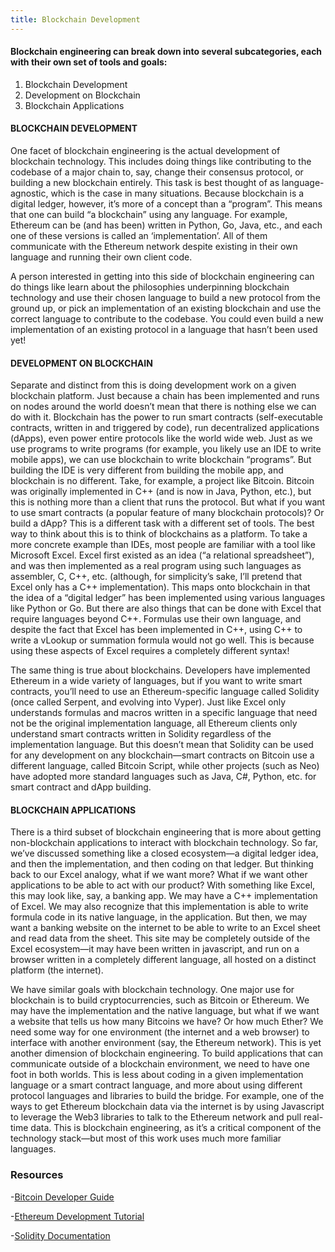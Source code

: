 ```yaml
---
title: Blockchain Development
---
```


#### Blockchain engineering can break down into several subcategories, each with their own set of tools and goals:

1. Blockchain Development
2. Development on Blockchain
3. Blockchain Applications

#### BLOCKCHAIN DEVELOPMENT
One facet of blockchain engineering is the actual development of blockchain technology. This includes doing things like contributing to the codebase of a major chain to, say, change their consensus protocol, or building a new blockchain entirely. This task is best thought of as language-agnostic, which is the case in many situations. Because blockchain is a digital ledger, however, it’s more of a concept than a “program”. This means that one can build “a blockchain” using any language. For example, Ethereum can be (and has been) written in Python, Go, Java, etc., and each one of these versions is called an ‘implementation’. All of them communicate with the Ethereum network despite existing in their own language and running their own client code.

A person interested in getting into this side of blockchain engineering can do things like learn about the philosophies underpinning blockchain technology and use their chosen language to build a new protocol from the ground up, or pick an implementation of an existing blockchain and use the correct language to contribute to the codebase. You could even build a new implementation of an existing protocol in a language that hasn’t been used yet!

#### DEVELOPMENT ON BLOCKCHAIN
Separate and distinct from this is doing development work on a given blockchain platform. Just because a chain has been implemented and runs on nodes around the world doesn’t mean that there is nothing else we can do with it. Blockchain has the power to run smart contracts (self-executable contracts, written in and triggered by code), run decentralized applications (dApps), even power entire protocols like the world wide web. Just as we use programs to write programs (for example, you likely use an IDE to write mobile apps), we can use blockchain to write blockchain “programs”. But building the IDE is very different from building the mobile app, and blockchain is no different.
Take, for example, a project like Bitcoin. Bitcoin was originally implemented in C++ (and is now in Java, Python, etc.), but this is nothing more than a client that runs the protocol. But what if you want to use smart contracts (a popular feature of many blockchain protocols)? Or build a dApp? This is a different task with a different set of tools. 
The best way to think about this is to think of blockchains as a platform. To take a more concrete example than IDEs, most people are familiar with a tool like Microsoft Excel. Excel first existed as an idea (“a relational spreadsheet”), and was then implemented as a real program using such languages as assembler, C, C++, etc. (although, for simplicity’s sake, I’ll pretend that Excel only has a C++ implementation). This maps onto blockchain in that the idea of a “digital ledger” has been implemented using various languages like Python or Go. But there are also things that can be done with Excel that require languages beyond C++. Formulas use their own language, and despite the fact that Excel has been implemented in C++, using C++ to write a vLookup or summation formula would not go well. This is because using these aspects of Excel requires a completely different syntax!

The same thing is true about blockchains. Developers have implemented Ethereum in a wide variety of languages, but if you want to write smart contracts, you’ll need to use an Ethereum-specific language called Solidity (once called Serpent, and evolving into Vyper). Just like Excel only understands formulas and macros written in a specific language that need not be the original implementation language, all Ethereum clients only understand smart contracts written in Solidity regardless of the implementation language. But this doesn’t mean that Solidity can be used for any development on any blockchain—smart contracts on Bitcoin use a different language, called Bitcoin Script, while other projects (such as Neo) have adopted more standard languages such as Java, C#, Python, etc. for smart contract and dApp building.

#### BLOCKCHAIN APPLICATIONS
There is a third subset of blockchain engineering that is more about getting non-blockchain applications to interact with blockchain technology. So far, we’ve discussed something like a closed ecosystem—a digital ledger idea, and then the implementation, and then coding on that ledger. But thinking back to our Excel analogy, what if we want more? What if we want other applications to be able to act with our product? With something like Excel, this may look like, say, a banking app. We may have a C++ implementation of Excel. We may also recognize that this implementation is able to write formula code in its native language, in the application. But then, we may want a banking website on the internet to be able to write to an Excel sheet and read data from the sheet. This site may be completely outside of the Excel ecosystem—it may have been written in javascript, and run on a browser written in a completely different language, all hosted on a distinct platform (the internet).

We have similar goals with blockchain technology. One major use for blockchain is to build cryptocurrencies, such as Bitcoin or Ethereum. We may have the implementation and the native language, but what if we want a website that tells us how many Bitcoins we have? Or how much Ether? We need some way for one environment (the internet and a web browser) to interface with another environment (say, the Ethereum network). This is yet another dimension of blockchain engineering. To build applications that can communicate outside of a blockchain environment, we need to have one foot in both worlds. This is less about coding in a given implementation language or a smart contract language, and more about using different protocol languages and libraries to build the bridge. For example, one of the ways to get Ethereum blockchain data via the internet is by using Javascript to leverage the Web3 libraries to talk to the Ethereum network and pull real-time data. This is blockchain engineering, as it’s a critical component of the technology stack—but most of this work uses much more familiar languages.



### Resources
-[Bitcoin Developer Guide](#https://bitcoin.org/en/developer-guide)

-[Ethereum Development Tutorial](#https://github.com/ethereum/wiki/wiki/Ethereum-Development-Tutorial)

-[Solidity Documentation](#https://solidity.readthedocs.io/en/v0.5.3/)

